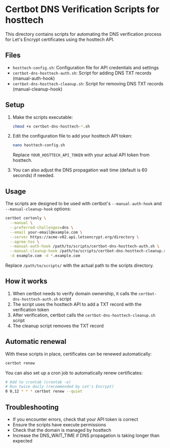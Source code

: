 # Certbot DNS Verification Scripts for hosttech

This directory contains scripts for automating the DNS verification process for Let's Encrypt certificates using the hosttech API.

## Files

- `hosttech-config.sh`: Configuration file for API credentials and settings
- `certbot-dns-hosttech-auth.sh`: Script for adding DNS TXT records (manual-auth-hook)
- `certbot-dns-hosttech-cleanup.sh`: Script for removing DNS TXT records (manual-cleanup-hook)

## Setup

1. Make the scripts executable:
   ```bash
   chmod +x certbot-dns-hosttech-*.sh
   ```

2. Edit the configuration file to add your hosttech API token:
   ```bash
   nano hosttech-config.sh
   ```
   
   Replace `YOUR_HOSTTECH_API_TOKEN` with your actual API token from hosttech.

3. You can also adjust the DNS propagation wait time (default is 60 seconds) if needed.

## Usage

The scripts are designed to be used with certbot's `--manual-auth-hook` and `--manual-cleanup-hook` options:

```bash
certbot certonly \
  --manual \
  --preferred-challenges=dns \
  --email your-email@example.com \
  --server https://acme-v02.api.letsencrypt.org/directory \
  --agree-tos \
  --manual-auth-hook /path/to/scripts/certbot-dns-hosttech-auth.sh \
  --manual-cleanup-hook /path/to/scripts/certbot-dns-hosttech-cleanup.sh \
  -d example.com -d *.example.com
```

Replace `/path/to/scripts/` with the actual path to the scripts directory.

## How it works

1. When certbot needs to verify domain ownership, it calls the `certbot-dns-hosttech-auth.sh` script
2. The script uses the hosttech API to add a TXT record with the verification token
3. After verification, certbot calls the `certbot-dns-hosttech-cleanup.sh` script
4. The cleanup script removes the TXT record

## Automatic renewal

With these scripts in place, certificates can be renewed automatically:

```bash
certbot renew
```

You can also set up a cron job to automatically renew certificates:

```bash
# Add to crontab (crontab -e)
# Run twice daily (recommended by Let's Encrypt)
0 0,12 * * * certbot renew --quiet
```

## Troubleshooting

- If you encounter errors, check that your API token is correct
- Ensure the scripts have execute permissions
- Check that the domain is managed by hosttech
- Increase the DNS_WAIT_TIME if DNS propagation is taking longer than expected